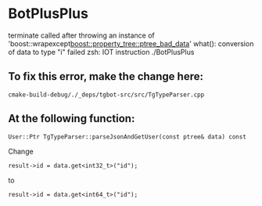 # BotPlusPlus
terminate called after throwing an instance of 'boost::wrapexcept<boost::property_tree::ptree_bad_data>'
  what():  conversion of data to type "i" failed
zsh: IOT instruction  ./BotPlusPlus

## To fix this error, make the change here:
```
cmake-build-debug/./_deps/tgbot-src/src/TgTypeParser.cpp
```
## At the following function:
```
User::Ptr TgTypeParser::parseJsonAndGetUser(const ptree& data) const
```
Change 
```
result->id = data.get<int32_t>("id");
```
to
```
result->id = data.get<int64_t>("id");
```
